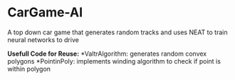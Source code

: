 # CarGame-AI
A top down car game that generates random tracks and uses NEAT to train neural networks to drive

**Usefull Code for Reuse:**
*ValtrAlgorithm: generates random convex polygons
*PointinPoly: implements winding algorithm to check if point is within polygon
